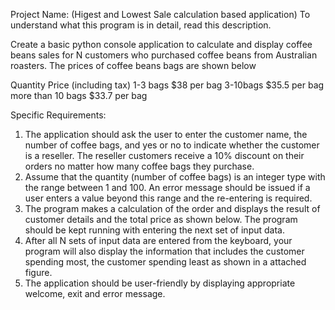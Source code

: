 Project Name: (Higest and Lowest Sale calculation based application)
To understand what this program is in detail, read this description.

Create a basic python console application to calculate and display coffee beans sales for N customers who purchased coffee beans from Australian roasters. The prices of coffee beans bags are shown below

Quantity                      Price (including tax)
1-3 bags                      $38 per bag
3-10bags                     $35.5 per bag
more than 10 bags      $33.7 per bag

Specific Requirements:
1.  The application should ask the user to enter the customer name, the number of coffee bags, and yes or no to indicate whether the customer is a reseller. The reseller customers receive a 10% discount on their orders no matter how many coffee bags they purchase.
2. Assume that the quantity (number of coffee bags) is an integer type with the range between 1 and 100. An error message should be issued if a user enters a value beyond this range and the re-entering is required.
3. The program makes a calculation of the order and displays the result of customer details and the total price as shown below. The program should be kept running with entering the next set of input data.
4. After all N sets of input data are entered from the keyboard, your program will also display the information that includes the customer spending most, the customer spending least as shown in a attached figure.
5. The application should be user-friendly by displaying appropriate welcome, exit and error message.
